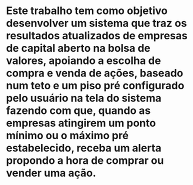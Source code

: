 # Este trabalho tem como objetivo desenvolver um sistema que traz os resultados atualizados de empresas de capital aberto na bolsa de valores, apoiando a escolha de compra e venda de ações, baseado num teto e um piso pré configurado pelo usuário na tela do sistema fazendo com que, quando as empresas atingirem um ponto mínimo ou o máximo pré estabelecido, receba um alerta propondo a hora de comprar ou vender uma ação.
